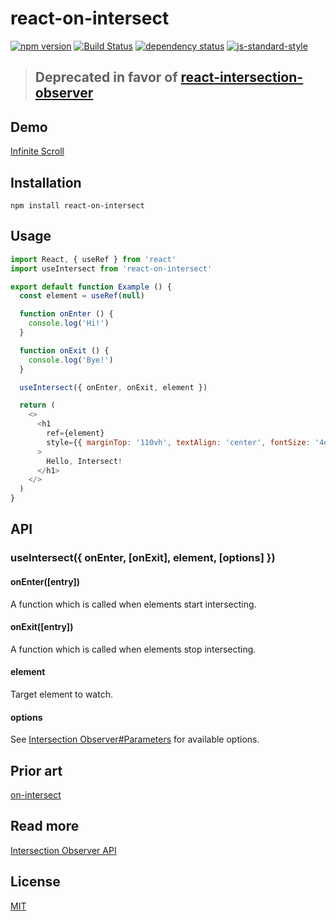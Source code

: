 # react-on-intersect 

[![npm version](https://img.shields.io/npm/v/react-on-intersect.svg)](https://www.npmjs.com/package/react-on-intersect) [![Build Status](https://travis-ci.com/neosiae/react-on-intersect.svg?branch=master)](https://travis-ci.com/neosiae/react-on-intersect) [![dependency status](https://depsjs.xyz/status/github/neosiae/react-intersect-hook/status.svg)](https://depsjs.xyz/github/neosiae/react-intersect-hook) [![js-standard-style](https://img.shields.io/badge/code%20style-standard-brightgreen.svg)](http://standardjs.com)

> ## Deprecated in favor of [react-intersection-observer](https://github.com/thebuilder/react-intersection-observer)

## Demo
[Infinite Scroll](https://neosiae.github.io/react-on-intersect/)

## Installation
`npm install react-on-intersect`

## Usage

```javascript
import React, { useRef } from 'react'
import useIntersect from 'react-on-intersect'

export default function Example () {
  const element = useRef(null)

  function onEnter () {
    console.log('Hi!')
  }

  function onExit () {
    console.log('Bye!')
  }

  useIntersect({ onEnter, onExit, element })

  return (
    <>
      <h1
        ref={element}
        style={{ marginTop: '110vh', textAlign: 'center', fontSize: '4em' }}
      >
        Hello, Intersect!
      </h1>
    </>
  )
}
```

## API

### useIntersect({ onEnter, [onExit], element, [options] })

#### onEnter([entry])
A function which is called when elements start intersecting. 

#### onExit([entry])
A function which is called when elements stop intersecting.

#### element
Target element to watch.

#### options
See [Intersection Observer#Parameters](https://developer.mozilla.org/en-US/docs/Web/API/IntersectionObserver/IntersectionObserver#Parameters) for available options.

## Prior art
[on-intersect](https://github.com/yoshuawuyts/on-intersect)

## Read more 
[Intersection Observer API](https://developer.mozilla.org/en-US/docs/Web/API/Intersection_Observer_API)

## License
[MIT](https://opensource.org/licenses/MIT)
